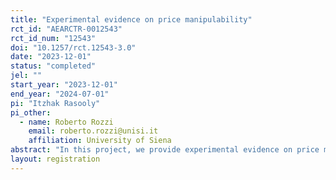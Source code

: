 ```yaml
---
title: "Experimental evidence on price manipulability"
rct_id: "AEARCTR-0012543"
rct_id_num: "12543"
doi: "10.1257/rct.12543-3.0"
date: "2023-12-01"
status: "completed"
jel: ""
start_year: "2023-12-01"
end_year: "2024-07-01"
pi: "Itzhak Rasooly"
pi_other:
  - name: Roberto Rozzi
    email: roberto.rozzi@unisi.it
    affiliation: University of Siena
abstract: "In this project, we provide experimental evidence on price manipulability. Please see the attached PDF for the experimental design and analysis plan."
layout: registration
---
```


